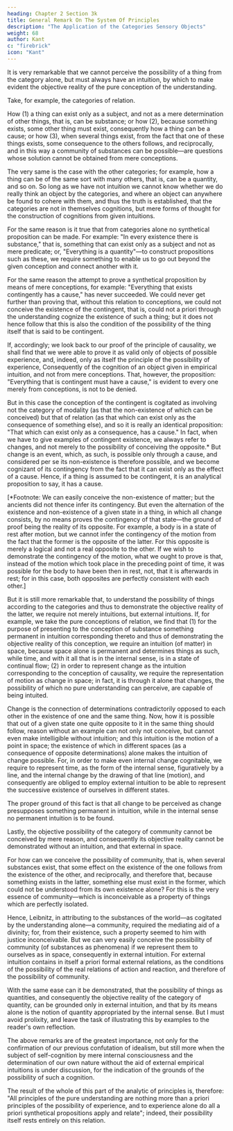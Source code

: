 ```yaml
---
heading: Chapter 2 Section 3k
title: General Remark On The System Of Principles
description: "The Application of the Categories Sensory Objects"
weight: 68
author: Kant
c: "firebrick"
icon: "Kant"
---
```



It is very remarkable that we cannot perceive the possibility of a thing from the category alone, but must always have an intuition, by which to make evident the objective reality of the pure conception of the understanding.

Take, for example, the categories of relation.

How (1) a thing can exist only as a subject, and not as a mere determination of other things, that is, can be substance; or how (2), because something exists, some other thing must exist, consequently how a thing can be a cause; or how (3), when several things exist, from the fact that one of these things exists, some consequence to the others follows, and reciprocally, and in this way a community of substances can be possible—are questions whose solution cannot be obtained from mere conceptions. 

The very same is the case with the other categories; for example, how a thing can be of the same sort with many others, that is, can be a quantity, and so on. So long as we have not intuition we cannot know whether we do really think an object by the categories, and where an object can anywhere be found to cohere with them, and thus the truth is established, that the categories are not in themselves cognitions, but mere forms of thought for the construction of cognitions from given intuitions.

For the same reason is it true that from categories alone no synthetical proposition can be made. For example: "In every existence there is substance," that is, something that can exist only as a subject and not as mere predicate; or, "Everything is a quantity"—to construct propositions such as these, we require something to enable us to go out beyond the given conception and connect another with it.

For the same reason the attempt to prove a synthetical proposition by means of mere conceptions, for example: "Everything that exists contingently has a cause," has never succeeded. We could never get further than proving that, without this relation to conceptions, we could not conceive the existence of the contingent, that is, could not a priori through the understanding cognize the existence of such a thing; but it does not hence follow that this is also the condition of the possibility of the thing itself that is said to be contingent. 

If, accordingly; we look back to our proof of the principle of causality, we shall find that we were able to prove it as valid only of objects of possible experience, and, indeed, only as itself the principle of the possibility of experience, Consequently of the cognition of an object given in empirical intuition, and not from mere conceptions. That, however, the proposition: "Everything that is contingent must have a cause," is evident to every one merely from conceptions, is not to be denied. 

But in this case the conception of the contingent is cogitated as involving not the category of modality (as that the non-existence of which can be conceived) but that of relation (as that which can exist only as the consequence of something else), and so it is really an identical proposition: "That which can exist only as a consequence, has a cause." In fact, when we have to give examples of contingent existence, we always refer to changes, and not merely to the possibility of conceiving the opposite.* But change is an event, which, as such, is possible only through a cause, and considered per se its non-existence is therefore possible, and we become cognizant of its contingency from the fact that it can exist only as the effect of a cause. Hence, if a thing is assumed to be contingent, it is an analytical proposition to say, it has a cause.

[*Footnote: We can easily conceive the non-existence of matter; but the ancients did not thence infer its contingency. But even the alternation of the existence and non-existence of a given state in a thing, in which all change consists, by no means proves the contingency of that state—the ground of proof being the reality of its opposite. For example, a body is in a state of rest after motion, but we cannot infer the contingency of the motion from the fact that the former is the opposite of the latter. For this opposite is merely a logical and not a real opposite to the other. If we wish to demonstrate the contingency of the motion, what we ought to prove is that, instead of the motion which took place in the preceding point of time, it was possible for the body to have been then in rest, not, that it is afterwards in rest; for in this case, both opposites are perfectly consistent with each other.]


But it is still more remarkable that, to understand the possibility of things according to the categories and thus to demonstrate the objective reality of the latter, we require not merely intuitions, but external intuitions. If, for example, we take the pure conceptions of relation, we find that (1) for the purpose of presenting to the conception of substance something permanent in intuition corresponding thereto and thus of demonstrating the objective reality of this conception, we require an intuition (of matter) in space, because space alone is permanent and determines things as such, while time, and with it all that is in the internal sense, is in a state of continual flow; (2) in order to represent change as the intuition corresponding to the conception of causality, we require the representation of motion as change in space; in fact, it is through it alone that changes, the possibility of which no pure understanding can perceive, are capable of being intuited.

Change is the connection of determinations contradictorily opposed to each other in the existence of one and the same thing. Now, how it is possible that out of a given state one quite opposite to it in the same thing should follow, reason without an example can not only not conceive, but cannot even make intelligible without intuition; and this intuition is the motion of a point in space; the existence of which in different spaces (as a consequence of opposite determinations) alone makes the intuition of change possible. For, in order to make even internal change cognitable, we require to represent time, as the form of the internal sense, figuratively by a line, and the internal change by the drawing of that line (motion), and consequently are obliged to employ external intuition to be able to represent the successive existence of ourselves in different states. 

The proper ground of this fact is that all change to be perceived as change presupposes something permanent in intuition, while in the internal sense no permanent intuition is to be found. 

Lastly, the objective possibility of the category of community cannot be conceived by mere reason, and consequently its objective reality cannot be demonstrated without an intuition, and that external in space.

For how can we conceive the possibility of community, that is, when several substances exist, that some effect on the existence of the one follows from the existence of the other, and reciprocally, and therefore that, because something exists in the latter, something else must exist in the former, which could not be understood from its own existence alone? For this is the very essence of community—which is inconceivable as a property of things which are perfectly isolated.

Hence, Leibnitz, in attributing to the substances of the world—as cogitated by the understanding alone—a community, required the mediating aid of a divinity; for, from their existence, such a property seemed to him with justice inconceivable. But we can very easily conceive the possibility of community (of substances as phenomena) if we represent them to ourselves as in space, consequently in external intuition. For external intuition contains in itself a priori formal external relations, as the conditions of the possibility of the real relations of action and reaction, and therefore of the possibility of community. 

With the same ease can it be demonstrated, that the possibility of things as quantities, and consequently the objective reality of the category of quantity, can be grounded only in external intuition, and that by its means alone is the notion of quantity appropriated by the internal sense. But I must avoid prolixity, and leave the task of illustrating this by examples to the reader's own reflection.

The above remarks are of the greatest importance, not only for the confirmation of our previous confutation of idealism, but still more when the subject of self-cognition by mere internal consciousness and the determination of our own nature without the aid of external empirical intuitions is under discussion, for the indication of the grounds of the possibility of such a cognition.

The result of the whole of this part of the analytic of principles is, therefore: "All principles of the pure understanding are nothing more than a priori principles of the possibility of experience, and to experience alone do all a priori synthetical propositions apply and relate"; indeed, their possibility itself rests entirely on this relation.
